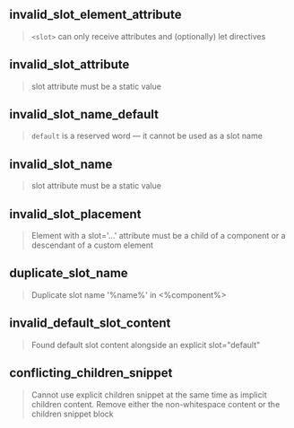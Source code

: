 ## invalid_slot_element_attribute

> `<slot>` can only receive attributes and (optionally) let directives

## invalid_slot_attribute

> slot attribute must be a static value

## invalid_slot_name_default

> `default` is a reserved word — it cannot be used as a slot name

## invalid_slot_name

> slot attribute must be a static value

## invalid_slot_placement

> Element with a slot='...' attribute must be a child of a component or a descendant of a custom element

## duplicate_slot_name

> Duplicate slot name '%name%' in <%component%>

## invalid_default_slot_content

> Found default slot content alongside an explicit slot="default"

## conflicting_children_snippet

> Cannot use explicit children snippet at the same time as implicit children content. Remove either the non-whitespace content or the children snippet block